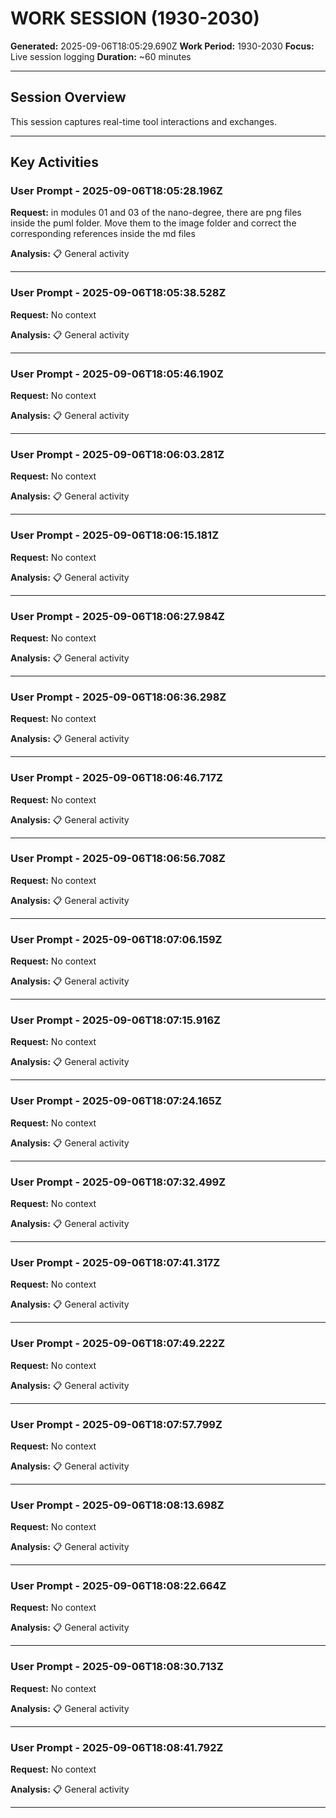 # WORK SESSION (1930-2030)

**Generated:** 2025-09-06T18:05:29.690Z
**Work Period:** 1930-2030
**Focus:** Live session logging
**Duration:** ~60 minutes

---

## Session Overview

This session captures real-time tool interactions and exchanges.

---

## Key Activities

### User Prompt - 2025-09-06T18:05:28.196Z

**Request:** in modules 01 and 03 of the nano-degree, there are png files inside the puml folder. Move them to the image folder and correct the corresponding references inside the md files

**Analysis:** 📋 General activity

---

### User Prompt - 2025-09-06T18:05:38.528Z

**Request:** No context

**Analysis:** 📋 General activity

---

### User Prompt - 2025-09-06T18:05:46.190Z

**Request:** No context

**Analysis:** 📋 General activity

---

### User Prompt - 2025-09-06T18:06:03.281Z

**Request:** No context

**Analysis:** 📋 General activity

---

### User Prompt - 2025-09-06T18:06:15.181Z

**Request:** No context

**Analysis:** 📋 General activity

---

### User Prompt - 2025-09-06T18:06:27.984Z

**Request:** No context

**Analysis:** 📋 General activity

---

### User Prompt - 2025-09-06T18:06:36.298Z

**Request:** No context

**Analysis:** 📋 General activity

---

### User Prompt - 2025-09-06T18:06:46.717Z

**Request:** No context

**Analysis:** 📋 General activity

---

### User Prompt - 2025-09-06T18:06:56.708Z

**Request:** No context

**Analysis:** 📋 General activity

---

### User Prompt - 2025-09-06T18:07:06.159Z

**Request:** No context

**Analysis:** 📋 General activity

---

### User Prompt - 2025-09-06T18:07:15.916Z

**Request:** No context

**Analysis:** 📋 General activity

---

### User Prompt - 2025-09-06T18:07:24.165Z

**Request:** No context

**Analysis:** 📋 General activity

---

### User Prompt - 2025-09-06T18:07:32.499Z

**Request:** No context

**Analysis:** 📋 General activity

---

### User Prompt - 2025-09-06T18:07:41.317Z

**Request:** No context

**Analysis:** 📋 General activity

---

### User Prompt - 2025-09-06T18:07:49.222Z

**Request:** No context

**Analysis:** 📋 General activity

---

### User Prompt - 2025-09-06T18:07:57.799Z

**Request:** No context

**Analysis:** 📋 General activity

---

### User Prompt - 2025-09-06T18:08:13.698Z

**Request:** No context

**Analysis:** 📋 General activity

---

### User Prompt - 2025-09-06T18:08:22.664Z

**Request:** No context

**Analysis:** 📋 General activity

---

### User Prompt - 2025-09-06T18:08:30.713Z

**Request:** No context

**Analysis:** 📋 General activity

---

### User Prompt - 2025-09-06T18:08:41.792Z

**Request:** No context

**Analysis:** 📋 General activity

---

